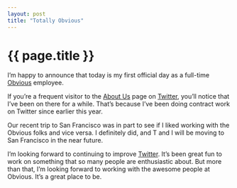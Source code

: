 ```yaml
---
layout: post
title: "Totally Obvious"
---
```


{{ page.title }}
================

I’m happy to announce that today is my first official day as a full-time [Obvious](http://obvious.com/) employee.

If you’re a frequent visitor to the [About Us](http://twitter.com/help/aboutus) page on [Twitter](http://www.twitter.com/), you’ll notice that I’ve been on there for a while. That’s because I’ve been doing contract work on Twitter since earlier this year.

Our recent trip to San Francisco was in part to see if I liked working with the Obvious folks and vice versa. I definitely did, and T and I will be moving to San Francisco in the near future.

I’m looking forward to continuing to improve [Twitter](http://www.twitter.com/). It’s been great fun to work on something that so many people are enthusiastic about. But more than that, I’m looking forward to working with the awesome people at Obvious. It’s a great place to be.
